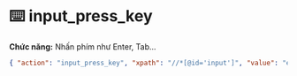 # ⌨️ input_press_key

**Chức năng:** Nhấn phím như Enter, Tab...

```json
{ "action": "input_press_key", "xpath": "//*[@id='input']", "value": "enter" }
```